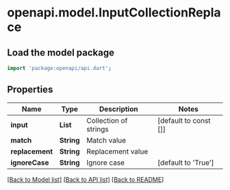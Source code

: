 # openapi.model.InputCollectionReplace

## Load the model package
```dart
import 'package:openapi/api.dart';
```

## Properties
Name | Type | Description | Notes
------------ | ------------- | ------------- | -------------
**input** | **List<String>** | Collection of strings | [default to const []]
**match** | **String** | Match value | 
**replacement** | **String** | Replacement value | 
**ignoreCase** | **String** | Ignore case | [default to 'True']

[[Back to Model list]](../README.md#documentation-for-models) [[Back to API list]](../README.md#documentation-for-api-endpoints) [[Back to README]](../README.md)


